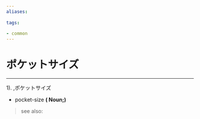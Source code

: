 ```yaml
---
aliases:
    
tags:
    
- common
---
```


# ポケットサイズ
---
1).
,ポケットサイズ

- pocket-size
**( Noun;)**
> see also: 
            